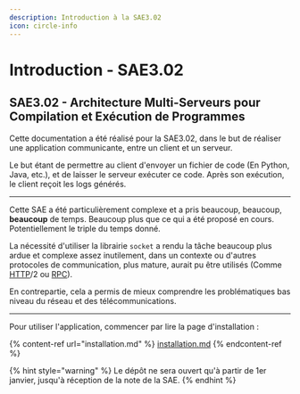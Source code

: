 ```yaml
---
description: Introduction à la SAE3.02
icon: circle-info
---
```


# Introduction - SAE3.02

## SAE3.02 - Architecture Multi-Serveurs pour Compilation et Exécution de Programmes

Cette documentation a été réalisé pour la SAE3.02, dans le but de réaliser une application communicante, entre un client et un serveur.

Le but étant de permettre au client d'envoyer un fichier de code (En Python, Java, etc.), et de laisser le serveur exécuter ce code. Après son exécution, le client reçoit les logs générés.

***

Cette SAE a été particulièrement complexe et a pris beaucoup, beaucoup, **beaucoup** de temps. Beaucoup plus que ce qui a été proposé en cours. Potentiellement le triple du temps donné.

La nécessité d'utiliser la librairie `socket` a rendu la tâche beaucoup plus ardue et complexe assez inutilement, dans un contexte ou d'autres protocoles de communication, plus mature, aurait pu être utilisés (Comme [HTTP](https://docs.python.org/3.13/library/http.server.html#module-http.server)/2 ou [RPC](https://docs.python.org/3/library/xmlrpc.html)).

En contrepartie, cela a permis de mieux comprendre les problématiques bas niveau du réseau et des télécommunications.

***

Pour utiliser l'application, commencer par lire la page d'installation :&#x20;

{% content-ref url="installation.md" %}
[installation.md](installation.md)
{% endcontent-ref %}



{% hint style="warning" %}
Le dépôt ne sera ouvert qu'à partir de 1er janvier, jusqu'à réception de la note de la SAE.
{% endhint %}

